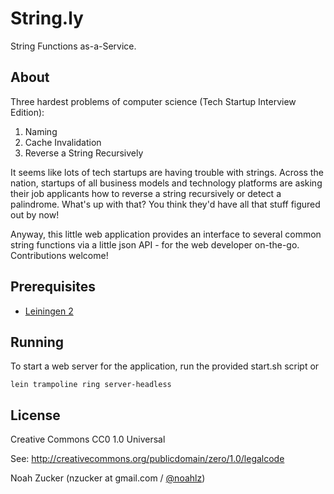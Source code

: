 # String.ly 

String Functions as-a-Service.

## About

Three hardest problems of computer science (Tech Startup Interview Edition):

  1. Naming
  2. Cache Invalidation
  3. Reverse a String Recursively

It seems like lots of tech startups are having trouble with strings. Across the nation, startups of all business models and technology platforms are asking their job applicants how to reverse a string recursively or detect a palindrome. What's up with that? You think they'd have all that stuff figured  out by now!

Anyway, this little web application provides an interface to several common string functions via a little json API - for the web developer on-the-go. Contributions welcome!

## Prerequisites

- [Leiningen 2](https://github.com/technomancy/leiningen/)

## Running

To start a web server for the application, run the provided start.sh script or

    lein trampoline ring server-headless

## License

Creative Commons CC0 1.0 Universal 

See: http://creativecommons.org/publicdomain/zero/1.0/legalcode

Noah Zucker (nzucker at gmail.com / [@noahlz](http://twitter.com/noahlz))
